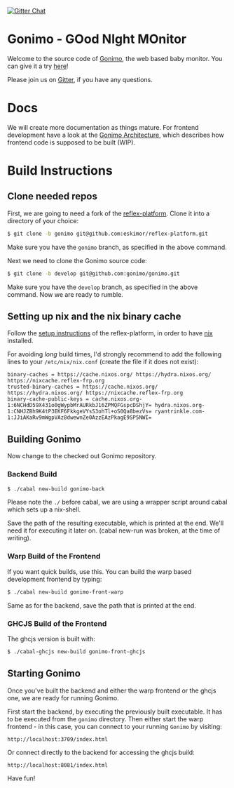 [![Gitter Chat](https://img.shields.io/gitter/room/gitterHQ/gitter.svg)](https://gitter.im/gonimo/Lobby)

# Gonimo - GOod NIght MOnitor

Welcome to the source code of [Gonimo](https://gonimo.com), the web based baby
monitor. You can give it a try [here](https://app.gonimo.com)!

Please join us on [Gitter](https://gitter.im/gonimo/Lobby), if you have any questions.

# Docs

We will create more documentation as things mature. For frontend development
have a look at the [Gonimo Architecture](./front/doc/Gonimo-Architecture.md),
which describes how frontend code is supposed to be built (WIP).

# Build Instructions

## Clone needed repos

First, we are going to need a fork of the [reflex-platform](https://github.com/eskimor/reflex-platform/tree/gonimo). Clone it into a directory of your choice:

```bash
$ git clone -b gonimo git@github.com:eskimor/reflex-platform.git
```

Make sure you have the `gonimo` branch, as specified in the above command.

Next we need to clone the Gonimo source code:

```bash
$ git clone -b develop git@github.com:gonimo/gonimo.git
```

Make sure you have the `develop` branch, as specified in the above command.
Now we are ready to rumble.

## Setting up nix and the nix binary cache

Follow the [setup instructions][reflex setup] of the reflex-platform, in order to have [nix][nix] installed.

For avoiding _long_ build times, I'd strongly recommend to add the following
lines to your `/etc/nix/nix.conf` (create the file if it does not exist):

```
binary-caches = https://cache.nixos.org/ https://hydra.nixos.org/ https://nixcache.reflex-frp.org
trusted-binary-caches = https://cache.nixos.org/ https://hydra.nixos.org/ https://nixcache.reflex-frp.org
binary-cache-public-keys = cache.nixos.org-1:6NCHdD59X431o0gWypbMrAURkbJ16ZPMQFGspcDShjY= hydra.nixos.org-1:CNHJZBh9K4tP3EKF6FkkgeVYsS3ohTl+oS0Qa8bezVs= ryantrinkle.com-1:JJiAKaRv9mWgpVAz8dwewnZe0AzzEAzPkagE9SP5NWI=
```

## Building Gonimo

Now change to the checked out Gonimo repository.


### Backend Build

```bash
$ ./cabal new-build gonimo-back

```

Please note the `./` before cabal, we are using a wrapper script around cabal which sets up a nix-shell.

Save the path of the resulting executable, which is printed at the end. We'll
need it for executing it later on. (cabal new-run was broken, at the time of
writing).

### Warp Build of the Frontend

If you want quick builds, use this.
You can build the warp based development frontend by typing:

```bash
$ ./cabal new-build gonimo-front-warp
```

Same as for the backend, save the path that is printed at the end.

### GHCJS Build of the Frontend

The ghcjs version is built with:

```bash
$ ./cabal-ghcjs new-build gonimo-front-ghcjs

```

## Starting Gonimo

Once you've built the backend and either the warp frontend or the ghcjs one, we are ready for running Gonimo.

First start the backend, by executing the previously built executable. It has to be executed from the `gonimo` directory. Then either start the warp frontend - in this case, you can connect to your running `Gonimo` by visiting:

```
http://localhost:3709/index.html
```

Or connect directly to the backend for accessing the ghcjs build:

```
http://localhost:8081/index.html
```

Have fun!

[reflex setup]: https://github.com/eskimor/reflex-platform/blob/gonimo/README.md#setup
[nix]: https://nixos.org/nix/
